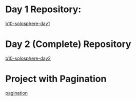# Day 1 Repository:
[b10-solosphere-day1](https://github.com/shakilahmedatik/b10-solosphere-day1)

# Day 2 (Complete) Repository
[b10-solosphere-day2](https://github.com/shakilahmedatik/b10-solosphere-day2-complete)

# Project with Pagination
[pagination](https://github.com/shakilahmedatik/soloSphere-complete)
